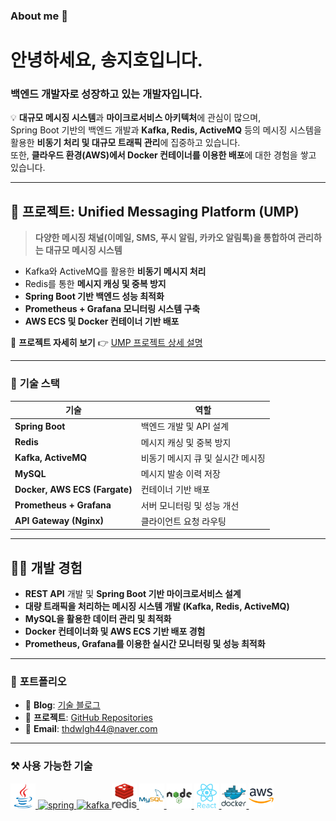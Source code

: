 ### About me 👋

<h1 align="left">안녕하세요, 송지호입니다.</h1>
<h3 align="left">백엔드 개발자로 성장하고 있는 개발자입니다.</h3>

💡 **대규모 메시징 시스템**과 **마이크로서비스 아키텍처**에 관심이 많으며,  
Spring Boot 기반의 백엔드 개발과 **Kafka, Redis, ActiveMQ** 등의 메시징 시스템을 활용한 **비동기 처리 및 대규모 트래픽 관리**에 집중하고 있습니다.  
또한, **클라우드 환경(AWS)에서 Docker 컨테이너를 이용한 배포**에 대한 경험을 쌓고 있습니다.

---

## 📨 **프로젝트: Unified Messaging Platform (UMP)**
> **다양한 메시징 채널(이메일, SMS, 푸시 알림, 카카오 알림톡)을 통합하여 관리하는 대규모 메시징 시스템**
- Kafka와 ActiveMQ를 활용한 **비동기 메시지 처리**
- Redis를 통한 **메시지 캐싱 및 중복 방지**
- **Spring Boot 기반 백엔드 성능 최적화**
- **Prometheus + Grafana 모니터링 시스템 구축**
- **AWS ECS 및 Docker 컨테이너 기반 배포**

🚀 **프로젝트 자세히 보기** 👉 [UMP 프로젝트 상세 설명](https://github.com/thdwlgh44/UMP)

---

### 🌱 **기술 스택**
| 기술                              | 역할               |
|---------------------------------|------------------|
| **Spring Boot**                 | 백엔드 개발 및 API 설계 |
| **Redis**                       | 메시지 캐싱 및 중복 방지 |
| **Kafka, ActiveMQ**             | 비동기 메시지 큐 및 실시간 메시징 |
| **MySQL**                 | 메시지 발송 이력 저장 |
| **Docker, AWS ECS (Fargate)**   | 컨테이너 기반 배포 |
| **Prometheus + Grafana**        | 서버 모니터링 및 성능 개선 |
| **API Gateway (Nginx)**         | 클라이언트 요청 라우팅 |

---

## 👨‍💻 **개발 경험**
- **REST API** 개발 및 **Spring Boot 기반 마이크로서비스 설계**
- **대량 트래픽을 처리하는 메시징 시스템 개발 (Kafka, Redis, ActiveMQ)**
- **MySQL을 활용한 데이터 관리 및 최적화**
- **Docker 컨테이너화 및 AWS ECS 기반 배포 경험**
- **Prometheus, Grafana를 이용한 실시간 모니터링 및 성능 최적화**

---

### 🔗 **포트폴리오**
- 📝 **Blog**: [기술 블로그](https://howufactory.tistory.com/)
- 📂 **프로젝트**: [GitHub Repositories](https://github.com/thdwlgh44/messaging-service)
- 📧 **Email**: thdwlgh44@naver.com

---

### ⚒ **사용 가능한 기술**
<p align="left">
  <a href="https://www.java.com" target="_blank"> <img src="https://raw.githubusercontent.com/devicons/devicon/master/icons/java/java-original.svg" alt="java" width="40" height="40"/> </a> 
  <a href="https://spring.io/" target="_blank"> <img src="https://www.vectorlogo.zone/logos/springio/springio-icon.svg" alt="spring" width="40" height="40"/> </a> 
  <a href="https://kafka.apache.org/" target="_blank"> <img src="https://upload.wikimedia.org/wikipedia/commons/0/05/Apache_kafka.svg" alt="kafka" width="40" height="40"/> </a> 
  <a href="https://redis.io/" target="_blank"> <img src="https://raw.githubusercontent.com/devicons/devicon/master/icons/redis/redis-original-wordmark.svg" alt="redis" width="40" height="40"/> </a> 
  <a href="https://www.mysql.com/" target="_blank"> <img src="https://raw.githubusercontent.com/devicons/devicon/master/icons/mysql/mysql-original-wordmark.svg" alt="mysql" width="40" height="40"/> </a> 
  <a href="https://nodejs.org" target="_blank"> <img src="https://raw.githubusercontent.com/devicons/devicon/master/icons/nodejs/nodejs-original-wordmark.svg" alt="nodejs" width="40" height="40"/> </a> 
  <a href="https://reactjs.org/" target="_blank"> <img src="https://raw.githubusercontent.com/devicons/devicon/master/icons/react/react-original-wordmark.svg" alt="react" width="40" height="40"/> </a> 
  <a href="https://www.docker.com/" target="_blank"> <img src="https://raw.githubusercontent.com/devicons/devicon/master/icons/docker/docker-original-wordmark.svg" alt="docker" width="40" height="40"/> </a> 
  <a href="https://aws.amazon.com/" target="_blank"> <img src="https://raw.githubusercontent.com/devicons/devicon/master/icons/amazonwebservices/amazonwebservices-original-wordmark.svg" alt="aws" width="40" height="40"/> </a> 
</p>
